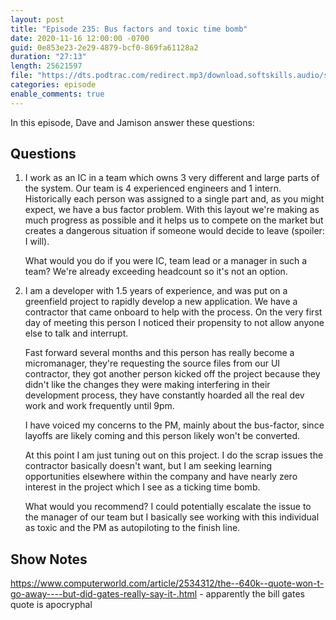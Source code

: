 ```yaml
---
layout: post
title: "Episode 235: Bus factors and toxic time bomb"
date: 2020-11-16 12:00:00 -0700
guid: 0e853e23-2e29-4879-bcf0-869fa61128a2
duration: "27:13"
length: 25621597
file: "https://dts.podtrac.com/redirect.mp3/download.softskills.audio/sse-235.mp3"
categories: episode
enable_comments: true
---
```


In this episode, Dave and Jamison answer these questions:

## Questions

1. I work as an IC in a team which owns 3 very different and large parts of the system. Our team is 4 experienced engineers and 1 intern. Historically each person was assigned to a single part and, as you might expect, we have a bus factor problem. With this layout we're making as much progress as possible and it helps us to compete on the market but creates a dangerous situation if someone would decide to leave (spoiler: I will).
   
   What would you do if you were IC, team lead or a manager in such a team? We're already exceeding headcount so it's not an option.


2. I am a developer with 1.5 years of experience, and was put on a greenfield project to rapidly develop a new application. We have a contractor that came onboard to help with the process. On the very first day of meeting this person I noticed their propensity to not allow anyone else to talk and interrupt.
   
   Fast forward several months and this person has really become a micromanager, they're requesting the source files from our UI contractor, they got another person kicked off the project because they didn't like the changes they were making interfering in their development process, they have constantly hoarded all the real dev work and work frequently until 9pm.
   
   I have voiced my concerns to the PM, mainly about the bus-factor, since layoffs are likely coming and this person likely won't be converted.
   
   At this point I am just tuning out on this project. I do the scrap issues the contractor basically doesn't want, but I am seeking learning opportunities elsewhere within the company and have nearly zero interest in the project which I see as a ticking time bomb.
   
   What would you recommend? I could potentially escalate the issue to the manager of our team but I basically see working with this individual as toxic and the PM as autopiloting to the finish line.


## Show Notes
https://www.computerworld.com/article/2534312/the--640k--quote-won-t-go-away----but-did-gates-really-say-it-.html - apparently the bill gates quote is apocryphal
